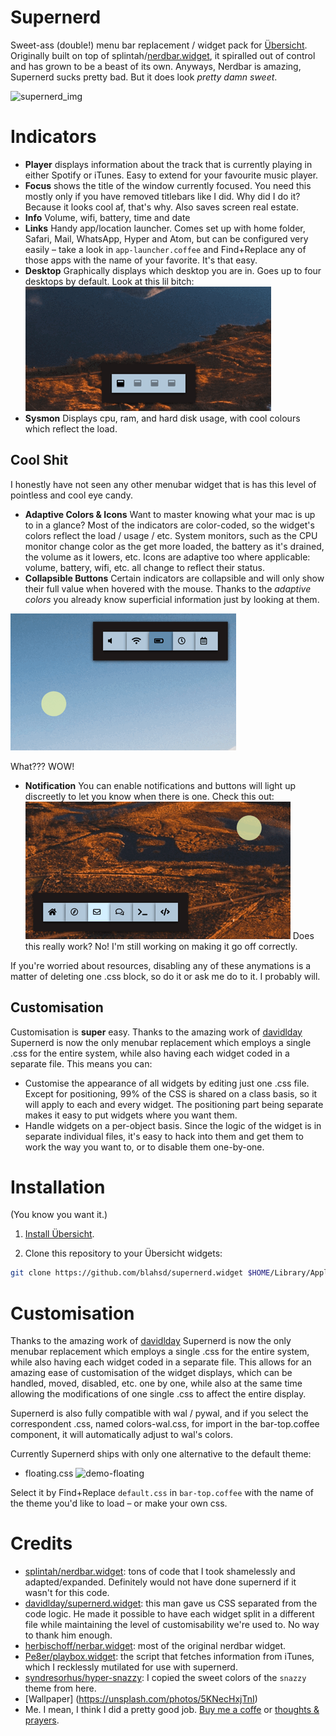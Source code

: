 # Supernerd

Sweet-ass (double!) menu bar replacement / widget pack for  [Übersicht](http://tracesof.net/uebersicht/). Originally built on top of  splintah/[nerdbar.widget](https://github.com/splintah/nerdbar.widget), it spiralled out of control and has grown to be a beast of its own. Anyways, Nerdbar is amazing, Supernerd sucks pretty bad. But it does look *pretty damn sweet*.

![supernerd_img](./demo/demo-standard.png)

# Indicators
* **Player**    displays information about the track that is currently playing in either Spotify or iTunes. Easy to extend for your favourite music player.
* **Focus**     shows the title of the window currently focused. You need this mostly only if you have removed titlebars like I did. Why did I do it? Because it looks cool af, that's why. Also saves screen real estate.
* **Info**      Volume, wifi, battery, time and date
* **Links**     Handy app/location launcher. Comes set up with home folder, Safari, Mail, WhatsApp, Hyper and Atom, but can be configured very easily – take a look in `app-launcher.coffee` and Find+Replace any of those apps with the name of your favorite. It's that easy.
* **Desktop**   Graphically displays which desktop you are in. Goes up to four desktops by default. Look at this lil bitch:
![demo-desktop](./demo/demo-desktop.gif)
* **Sysmon**    Displays cpu, ram, and hard disk usage, with cool colours which reflect the load.

## Cool Shit
I honestly have not seen any other menubar widget that is has this level of pointless and cool eye candy.

* **Adaptive Colors & Icons**   Want to master knowing what your mac is up to in a glance? Most of the indicators are color-coded, so the widget's colors reflect the load / usage / etc. System monitors, such as the CPU monitor change color as the get more loaded, the battery as it's drained, the volume as it lowers, etc. Icons are adaptive too where applicable: volume, battery, wifi, etc. all change to reflect their status.
* **Collapsible Buttons**       Certain indicators are collapsible and will only show their full value when hovered with the mouse. Thanks to the *adaptive colors* you already know superficial information just by looking at them.

![demo-animation](./demo/demo-animation.gif)

What??? WOW!

* **Notification**              You can enable notifications and buttons will light up discreetly to let you know when there is one. Check this out:
![deno-notification](./demo/demo-notification.gif)
Does this really work? No! I'm still working on making it go off correctly.

If you're worried about resources, disabling any of these anymations is a matter of deleting one .css block, so do it or ask me do to it. I probably will.

## Customisation

Customisation is **super** easy. Thanks to the amazing work of [davidlday](https://github.com/davidlday) Supernerd is now the only menubar replacement which employs a single .css for the entire system, while also having each widget coded in a separate file. This means you can:
* Customise the appearance of all widgets by editing just one .css file. Except for positioning, 99% of the CSS is shared on a class basis, so it will apply to each and every widget. The positioning part being separate makes it easy to put widgets where you want them.
* Handle widgets on a per-object basis. Since the logic of the widget is in separate individual files, it's easy to hack into them and get them to work the way you want to, or to disable them one-by-one.


# Installation
(You know you want it.)

1. [Install Übersicht](http://tracesof.net/uebersicht/).

2. Clone this repository to your Übersicht widgets:

```bash
git clone https://github.com/blahsd/supernerd.widget $HOME/Library/Application\ Support/Übersicht/widgets
```

# Customisation
Thanks to the amazing work of [davidlday](https://github.com/davidlday) Supernerd is now the only menubar replacement which employs a single .css for the entire system, while also having each widget coded in a separate file. This allows for an amazing ease of customisation of the widget displays, which can be handled, moved, disabled, etc. one by one, while also at the same time allowing the modifications of one single .css to affect the entire display.

Supernerd is also fully compatible with wal / pywal, and if you select the correspondent .css, named colors-wal.css, for import in the bar-top.coffee component, it will automatically adjust to wal's colors.

Currently Supernerd ships with only one alternative to the default theme:
* floating.css
![demo-floating](./demo/demo-floating.png)

Select it by Find+Replace `default.css` in `bar-top.coffee` with the name of the theme you'd like to load – or make your own css.

# Credits
* [splintah/nerdbar.widget](https://github.com/splintah/nerdbar.widget): tons of code that I took shamelessly and adapted/expanded. Definitely would not have done supernerd if it wasn't for this code.
* [davidlday/supernerd.widget](https://github.com/davidlday/supernerd.widget): this man gave us CSS separated from the code logic. He made it possible to have each widget split in a different file while maintaining the level of customisability we're used to. No way to thank him enough.
* [herbischoff/nerbar.widget](https://github.com/herrbischoff/nerdbar.widget): most of the original nerdbar widget.
* [Pe8er/playbox.widget](https://github.com/Pe8er/Playbox.widget): the script that fetches information from iTunes, which I recklessly mutilated for use with supernerd.
* [syndresorhus/hyper-snazzy](https://github.com/sindresorhus/hyper-snazzy): I copied the sweet colors of the `snazzy` theme from here.
* [Wallpaper] (https://unsplash.com/photos/5KNecHxjTnI)
* Me. I mean, I think I did a pretty good job. [Buy me a coffe](https://www.patreon.com/blahsd) or [thoughts & prayers](https://www.thoughtsandprayersthegame.com).
